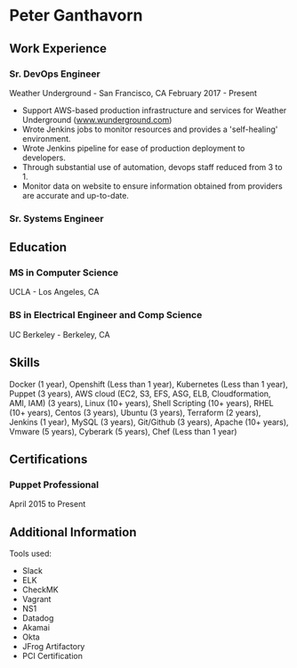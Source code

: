 # Peter Ganthavorn

## Work Experience
### Sr. DevOps Engineer
Weather Underground - San Francisco, CA
February 2017 - Present


- Support AWS-based production infrastructure and services for Weather Underground (www.wunderground.com) 
- Wrote Jenkins jobs to monitor resources and provides a 'self-healing' environment.
- Wrote Jenkins pipeline for ease of production deployment to developers.
- Through substantial use of automation, devops staff reduced from 3 to 1.
- Monitor data on website to ensure information obtained from providers are accurate and up-to-date.

### Sr. Systems Engineer

## Education
### MS in Computer Science
UCLA - Los Angeles, CA

### BS in Electrical Engineer and Comp Science
UC Berkeley - Berkeley, CA

## Skills
Docker (1 year), Openshift (Less than 1 year), Kubernetes (Less than 1 year), Puppet (3 years), AWS cloud (EC2, S3, EFS, ASG, ELB, Cloudformation, AMI, IAM) (3 years), Linux (10+ years), Shell Scripting (10+ years), RHEL (10+ years), Centos (3 years), Ubuntu (3 years), Terraform (2 years), Jenkins (1 year), MySQL (3 years), Git/Github (3 years), Apache (10+ years), Vmware (5 years), Cyberark (5 years), Chef (Less than 1 year)


## Certifications
### Puppet Professional
April 2015 to Present

## Additional Information

Tools used:
 - Slack
 - ELK
 - CheckMK
 - Vagrant
 - NS1
 - Datadog
 - Akamai
 - Okta
 - JFrog Artifactory
 - PCI Certification
